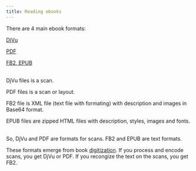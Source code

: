 ```yaml
---
title: Reading ebooks
---
```


There are 4 main ebook formats:

[DjVu](/en/djvu)

[PDF](/en/pdf)

[FB2, EPUB](/en/fb2-epub)
<br><br>

DjVu files is a scan.

PDF files is a scan or layout.

FB2 file is XML file (text file with formating) with description and images in Base64 format.

EPUB files are zipped HTML files with description, styles, images and fonts.
<br><br>

So, DjVu and PDF are formats for scans. FB2 and EPUB are text formats.

These formats emerge from book [digitization](/en/digitization). If you process and encode scans, you get DjVu or PDF. If you recongize the text on the scans, you get FB2.
